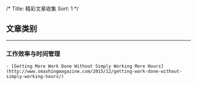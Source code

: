/*
  Title: 精彩文章收集
  Sort: 1
  */

## 文章类别
----
### 工作效率与时间管理
    - [Getting More Work Done Without Simply Working More Hours](http://www.smashingmagazine.com/2015/12/getting-work-done-without-simply-working-hours/)
    